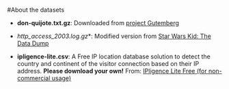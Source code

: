 #About the datasets

* **don-quijote.txt.gz**: Downloaded from [project Gutemberg](https://www.gutenberg.org/browse/authors/c#a505)

* **http_access_2003*.log.gz**: Modified version from [Star Wars Kid: The Data Dump](http://waxy.org/2008/05/star_wars_kid_the_data_dump/)

* **ipligence-lite.csv**: A Free IP location database solution to detect the country and continent of the visitor connection based on their IP address. **Please download your own!** From: [IPligence Lite Free (for non-commercial usage)](http://www.ipligence.com/free-ip-database)

